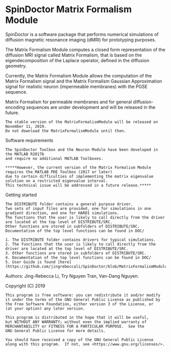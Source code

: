 # SpinDoctor Matrix Formalism Module

SpinDoctor is a software package that performs numerical simulations of diffusion magnetic resonance imaging (dMRI) for prototyping purposes.  

The Matrix Formalism Module computes a closed form representation of the diffusion MRI signal called Matrix Formalism, that is based on the eigendecomposition of the Laplace operator, defined in the diffusion geometry.  

Currently, the Matrix Formalism Module allows the computation of the Matrix Formalism signal and the 
Matrix Formalism Gaussian Approximation signal for realistic neuron (impermeable membranes) with the PGSE sequence.

Matrix Formalism for permeable membranes and for general diffusion-encoding sequences are under development 
and will be released in the future.  

	The stable version of the MatrixFormalismModule will be released on November 11, 2019. 
	Do not download the MatrixFormalismModule until then.

Software requirements
 
	The SpinDoctor Toolbox and the Neuron Module have been developed in the MATLAB R2017b 
	and require no additional MATLAB Toolboxes.  
	
	*****However, the current version of the Matrix Formalism Module requires the MATLAB PDE Toolbox (2017 or later) 
	due to certain difficulties of implementing the matrix eigenvalue solution on a restricted eigenvalue interval.  
	This technical issue will be addressed in a future release.*****      

Getting started
	
    The DISTRIBUTE folder contains a general purpose driver.
    Two sets of input files are provided, one for simulations in one gradient direction, and one for HARDI simulations.
    The functions that the user is likely to call directly from the driver are located at the top level of DISTRIBUTE/SRC.
    Other functions are stored in subfolders of DISTRIBUTE/SRC.
    Documentation of the top level functions can be found in DOC/
	
    1. The DISTRIBUTE folder contains drivers for typical simulations.
    2. The functions that the user is likely to call directly from the driver are located at the top level of DISTRIBUTE/SRC.
    3. Other functions are stored in subfolders of DISTRIBUTE/SRC.
    4. Documentation of the top level functions can be found in DOC/
    5. User Guide is found [here](https://github.com/jingrebeccali/SpinDoctor/blob/MatrixFormalismModule/User%20Guide.pdf)


Authors: Jing-Rebecca Li, Try Nguyen Tran, Van-Dang Nguyen. 

Copyright (C) 2019

	This program is free software: you can redistribute it and/or modify
	it under the terms of the GNU General Public License as published by
	the Free Software Foundation, either version 3 of the License, or
	(at your option) any later version.

	This program is distributed in the hope that it will be useful,
	but WITHOUT ANY WARRANTY; without even the implied warranty of
	MERCHANTABILITY or FITNESS FOR A PARTICULAR PURPOSE.  See the
	GNU General Public License for more details.

	You should have received a copy of the GNU General Public License
	along with this program.  If not, see <https://www.gnu.org/licenses/>.
